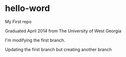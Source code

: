 # hello-word
My First repo

Graduated April 2014 from The University of West Georgia

I'm modifying the first branch.

Updating the first branch but creating another branch
